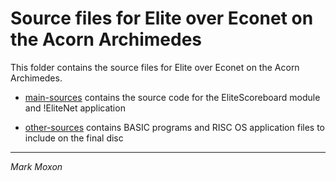 # Source files for Elite over Econet on the Acorn Archimedes

This folder contains the source files for Elite over Econet on the Acorn Archimedes.

* [main-sources](main-sources) contains the source code for the EliteScoreboard module and !EliteNet application

* [other-sources](other-sources) contains BASIC programs and RISC OS application files to include on the final disc

---

_Mark Moxon_